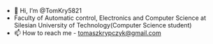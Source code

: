 - 👋 Hi, I’m @TomKry5821
- Faculty of Automatic control, Electronics and Computer Science at Silesian University of Technology(Computer Science student)
- 📫 How to reach me - tomaszkrypczyk@gmail.com

